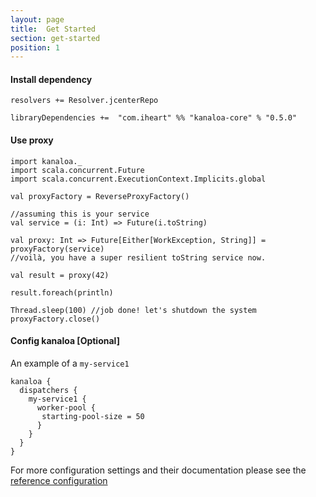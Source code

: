 ```yaml
---
layout: page
title:  Get Started
section: get-started
position: 1
---
```



#### Install dependency
```
resolvers += Resolver.jcenterRepo

libraryDependencies +=  "com.iheart" %% "kanaloa-core" % "0.5.0"
```

#### Use proxy

```tut:silent
import kanaloa._
import scala.concurrent.Future
import scala.concurrent.ExecutionContext.Implicits.global
```
```tut:book
val proxyFactory = ReverseProxyFactory()

//assuming this is your service
val service = (i: Int) => Future(i.toString)

val proxy: Int => Future[Either[WorkException, String]] = proxyFactory(service)
//voilà, you have a super resilient toString service now.

val result = proxy(42)

result.foreach(println)

Thread.sleep(100) //job done! let's shutdown the system
proxyFactory.close()

```


#### Config kanaloa [Optional]

An example of a `my-service1`
```
kanaloa {
  dispatchers {
    my-service1 {
      worker-pool {
       starting-pool-size = 50
      }
    }
  }
}
```
For more configuration settings and their documentation please see the [reference configuration](https://github.com/iheartradio/kanaloa/blob/master/core/src/main/resources/reference.conf)
